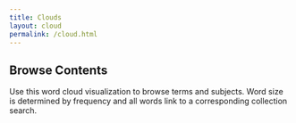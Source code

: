 ```yaml
---
title: Clouds
layout: cloud
permalink: /cloud.html
---
```


## Browse Contents

Use this word cloud visualization to browse terms and subjects.
Word size is determined by frequency and all words link to a corresponding collection search.
